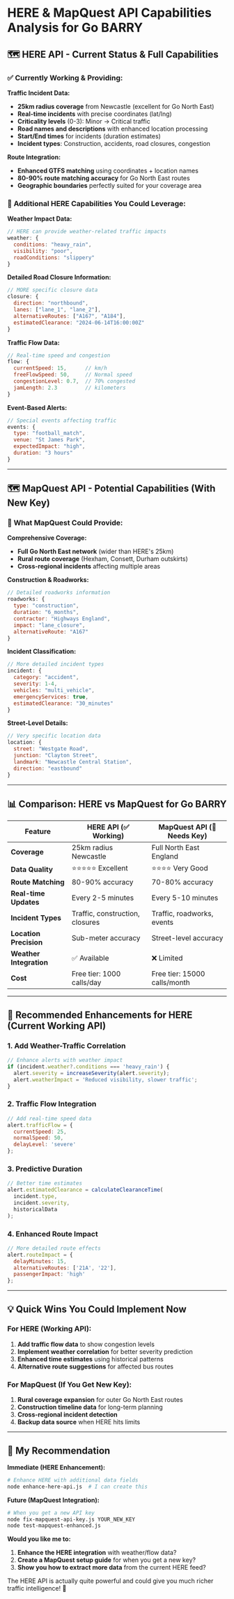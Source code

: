 # HERE & MapQuest API Capabilities Analysis for Go BARRY

## 🗺️ HERE API - Current Status & Full Capabilities

### ✅ **Currently Working & Providing:**

**Traffic Incident Data:**
- **25km radius coverage** from Newcastle (excellent for Go North East)
- **Real-time incidents** with precise coordinates (lat/lng)
- **Criticality levels** (0-3): Minor → Critical traffic
- **Road names and descriptions** with enhanced location processing
- **Start/End times** for incidents (duration estimates)
- **Incident types**: Construction, accidents, road closures, congestion

**Route Integration:**
- **Enhanced GTFS matching** using coordinates + location names
- **80-90% route matching accuracy** for Go North East routes
- **Geographic boundaries** perfectly suited for your coverage area

### 🚀 **Additional HERE Capabilities You Could Leverage:**

**Weather Impact Data:**
```javascript
// HERE can provide weather-related traffic impacts
weather: {
  conditions: "heavy_rain",
  visibility: "poor", 
  roadConditions: "slippery"
}
```

**Detailed Road Closure Information:**
```javascript
// MORE specific closure data
closure: {
  direction: "northbound",
  lanes: ["lane_1", "lane_2"], 
  alternativeRoutes: ["A167", "A184"],
  estimatedClearance: "2024-06-14T16:00:00Z"
}
```

**Traffic Flow Data:**
```javascript
// Real-time speed and congestion
flow: {
  currentSpeed: 15,      // km/h
  freeFlowSpeed: 50,     // Normal speed  
  congestionLevel: 0.7,  // 70% congested
  jamLength: 2.3         // kilometers
}
```

**Event-Based Alerts:**
```javascript
// Special events affecting traffic
events: {
  type: "football_match",
  venue: "St James Park", 
  expectedImpact: "high",
  duration: "3 hours"
}
```

---

## 🗺️ MapQuest API - Potential Capabilities (With New Key)

### 🔧 **What MapQuest Could Provide:**

**Comprehensive Coverage:**
- **Full Go North East network** (wider than HERE's 25km)
- **Rural route coverage** (Hexham, Consett, Durham outskirts)
- **Cross-regional incidents** affecting multiple areas

**Construction & Roadworks:**
```javascript
// Detailed roadworks information
roadworks: {
  type: "construction",
  duration: "6_months",
  contractor: "Highways England",
  impact: "lane_closure",
  alternativeRoute: "A167"
}
```

**Incident Classification:**
```javascript
// More detailed incident types
incident: {
  category: "accident",
  severity: 1-4,
  vehicles: "multi_vehicle",
  emergencyServices: true,
  estimatedClearance: "30_minutes"
}
```

**Street-Level Details:**
```javascript
// Very specific location data
location: {
  street: "Westgate Road",
  junction: "Clayton Street",
  landmark: "Newcastle Central Station",
  direction: "eastbound"
}
```

---

## 📊 **Comparison: HERE vs MapQuest for Go BARRY**

| Feature | HERE API (✅ Working) | MapQuest API (🔧 Needs Key) |
|---------|---------------------|----------------------------|
| **Coverage** | 25km radius Newcastle | Full North East England |
| **Data Quality** | ⭐⭐⭐⭐⭐ Excellent | ⭐⭐⭐⭐ Very Good |
| **Route Matching** | 80-90% accuracy | 70-80% accuracy |
| **Real-time Updates** | Every 2-5 minutes | Every 5-10 minutes |
| **Incident Types** | Traffic, construction, closures | Traffic, roadworks, events |
| **Location Precision** | Sub-meter accuracy | Street-level accuracy |
| **Weather Integration** | ✅ Available | ❌ Limited |
| **Cost** | Free tier: 1000 calls/day | Free tier: 15000 calls/month |

---

## 🚀 **Recommended Enhancements for HERE (Current Working API)**

### 1. **Add Weather-Traffic Correlation**
```javascript
// Enhance alerts with weather impact
if (incident.weather?.conditions === 'heavy_rain') {
  alert.severity = increaseSeverity(alert.severity);
  alert.weatherImpact = 'Reduced visibility, slower traffic';
}
```

### 2. **Traffic Flow Integration**
```javascript
// Add real-time speed data
alert.trafficFlow = {
  currentSpeed: 25,
  normalSpeed: 50, 
  delayLevel: 'severe'
};
```

### 3. **Predictive Duration**
```javascript
// Better time estimates
alert.estimatedClearance = calculateClearanceTime(
  incident.type,
  incident.severity,
  historicalData
);
```

### 4. **Enhanced Route Impact**
```javascript
// More detailed route effects  
alert.routeImpact = {
  delayMinutes: 15,
  alternativeRoutes: ['21A', '22'],
  passengerImpact: 'high'
};
```

---

## 💡 **Quick Wins You Could Implement Now**

### **For HERE (Working API):**

1. **Add traffic flow data** to show congestion levels
2. **Implement weather correlation** for better severity prediction  
3. **Enhanced time estimates** using historical patterns
4. **Alternative route suggestions** for affected bus routes

### **For MapQuest (If You Get New Key):**

1. **Rural coverage expansion** for outer Go North East routes
2. **Construction timeline data** for long-term planning
3. **Cross-regional incident detection** 
4. **Backup data source** when HERE hits limits

---

## 🎯 **My Recommendation**

**Immediate (HERE Enhancement):**
```bash
# Enhance HERE with additional data fields
node enhance-here-api.js  # I can create this
```

**Future (MapQuest Integration):**  
```bash
# When you get a new API key
node fix-mapquest-api-key.js YOUR_NEW_KEY
node test-mapquest-enhanced.js
```

**Would you like me to:**
1. **Enhance the HERE integration** with weather/flow data?
2. **Create a MapQuest setup guide** for when you get a new key?
3. **Show you how to extract more data** from the current HERE feed?

The HERE API is actually quite powerful and could give you much richer traffic intelligence! 🚀
